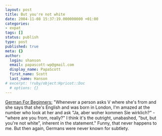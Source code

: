 ```yaml
---
layout: post
title: But you're not white
date: 2004-11-08 15:37:19.000000000 +01:00
categories:
- expat
tags: []
status: publish
type: post
published: true
meta: {}
author:
  login: shanson
  email: papascott-wp@gmail.com
  display_name: PapaScott
  first_name: Scott
  last_name: Hanson
# excerpt: !ruby/object:Hpricot::Doc
  # options: {}
---
```

<p><a href="http://www.neilarmstrong.de/weblog/2004_11_01_archive.html#109976265621517065" title="German For Beginners: Where is that, exactly?">German For Beginners:</a> "Whenever a person asks V where she's from and she says that she's English and was born in London, I'm amazed at the number who look at her and ask "Ja, aber woher kommen Sie wirklich?" - "where are you from, really?" I think it's the outright, unabashed, "but, but you're not white", inherent in the statement." Funny, that never happens to me. But then again, Germans were never known for subtlety.</p>

